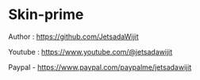 # Skin-prime

Author  :   https://github.com/JetsadaWijit

Youtube :   https://www.youtube.com/@jetsadawijit

Paypal - https://www.paypal.com/paypalme/jetsadawijit
